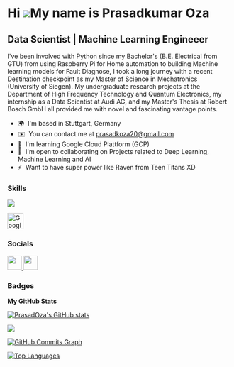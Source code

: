 Hi ![](https://user-images.githubusercontent.com/18350557/176309783-0785949b-9127-417c-8b55-ab5a4333674e.gif)My name is Prasadkumar Oza
=======================================================================================================================================

Data Scientist | Machine Learning Engineeer
-------------------------------------------

I've been involved with Python since my Bachelor's (B.E. Electrical from GTU) from using Raspberry Pi for Home automation to building Machine learning models for Fault Diagnose, I took a long journey with a recent Destination checkpoint as my Master of Science in Mechatronics (University of Siegen). My undergraduate research projects at the Department of High Frequency Technology and Quantum Electronics, my internship as a Data Scientist at Audi AG, and my Master's Thesis at Robert Bosch GmbH all provided me with novel and fascinating vantage points.

* 🌍  I'm based in Stuttgart, Germany
* ✉️  You can contact me at [prasadkoza20@gmail.com](mailto:prasadkoza20@gmail.com)
* 🧠  I'm learning Google Cloud Plattform (GCP)
* 🤝  I'm open to collaborating on Projects related to Deep Learning, Machine Learning and AI
* ⚡  Want to have super power like Raven from Teen Titans XD

### Skills


<p align="left">
<a href="https://skillicons.dev"><img src="https://skillicons.dev/icons?i=git,kubernetes,docker,c,vim" /></a>
</p>
<a href="https://cloud.google.com/" target="_blank" rel="noreferrer"><img src="https://raw.githubusercontent.com/danielcranney/readme-generator/main/public/icons/skills/googlecloud-colored.svg" width="36" height="36" alt="Google Cloud" /></a>
</p>


### Socials

<p align="left"> <a href="https://www.github.com/PrasadOza" target="_blank" rel="noreferrer"> <picture> <source media="(prefers-color-scheme: dark)" srcset="https://raw.githubusercontent.com/danielcranney/readme-generator/main/public/icons/socials/github-dark.svg" /> <source media="(prefers-color-scheme: light)" srcset="https://raw.githubusercontent.com/danielcranney/readme-generator/main/public/icons/socials/github.svg" /> <img src="https://raw.githubusercontent.com/danielcranney/readme-generator/main/public/icons/socials/github.svg" width="32" height="32" /> </picture> </a> <a href="https://www.linkedin.com/in/prasadkumaroza" target="_blank" rel="noreferrer"> <picture> <source media="(prefers-color-scheme: dark)" srcset="undefined" /> <source media="(prefers-color-scheme: light)" srcset="https://raw.githubusercontent.com/danielcranney/readme-generator/main/public/icons/socials/linkedin.svg" /> <img src="https://raw.githubusercontent.com/danielcranney/readme-generator/main/public/icons/socials/linkedin.svg" width="32" height="32" /> </picture> </a></p>

### Badges

<b>My GitHub Stats</b>

<a href="http://www.github.com/PrasadOza"><img src="https://github-readme-stats.vercel.app/api?username=PrasadOza&show_icons=true&hide=&count_private=true&title_color=14b8a6&text_color=0891b2&icon_color=22c55e&bg_color=1c1917&hide_border=true&show_icons=true" alt="PrasadOza's GitHub stats" /></a>

<a href="http://www.github.com/PrasadOza"><img src="https://github-readme-streak-stats.herokuapp.com/?user=PrasadOza&stroke=0891b2&background=1c1917&ring=14b8a6&fire=14b8a6&currStreakNum=0891b2&currStreakLabel=14b8a6&sideNums=0891b2&sideLabels=0891b2&dates=0891b2&hide_border=true" /></a>

<a href="http://www.github.com/PrasadOza"><img src="https://github-readme-activity-graph.cyclic.app/graph?username=PrasadOza&bg_color=1c1917&color=0891b2&line=22c55e&point=0891b2&area_color=1c1917&area=true&hide_border=true&custom_title=GitHub%20Commits%20Graph" alt="GitHub Commits Graph" /></a>

<a href="https://github.com/PrasadOza" align="left"><img src="https://github-readme-stats.vercel.app/api/top-langs/?username=PrasadOza&langs_count=10&title_color=14b8a6&text_color=0891b2&icon_color=22c55e&bg_color=1c1917&hide_border=true&locale=en&custom_title=Top%20%Languages" alt="Top Languages" /></a>
